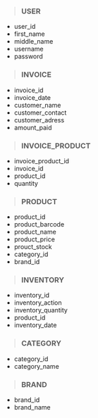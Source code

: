 > ### USER
* user_id
* first_name
* middle_name
* username
* password
> ### INVOICE
* invoice_id
* invoice_date
* customer_name
* customer_contact
* customer_adress
* amount_paid
> ### INVOICE_PRODUCT
* invoice_product_id
* invoice_id
* product_id
* quantity
> ### PRODUCT
* product_id
* product_barcode
* product_name
* product_price
* prouct_stock
* category_id
* brand_id
> ### INVENTORY
* inventory_id
* inventory_action
* inventory_quantity
* product_id
* inventory_date
> ### CATEGORY
* category_id
* category_name
> ### BRAND
* brand_id
* brand_name
